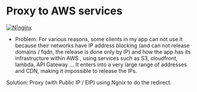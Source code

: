 # Proxy to AWS services

[![N|nginx](https://www.nginx.com/wp-content/uploads/2019/01/logo.svg)](https://nginx.org)

 - Problem:
For various reasons, some clients in my app can not use it because their networks have IP address blocking (and can not release domains / fqdn, the release is done only by IP) and how the app has its infrastructure within AWS , using services such as S3, cloudfront, lambda, API Gateway ... It enters into a very large range of addresses and CDN, making it impossible to release the IPs.

Solution:
Proxy (with Public IP / EIP) using Ngnix to do the redirect.
